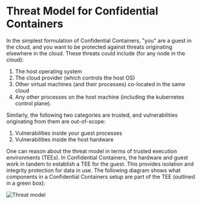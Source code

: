 # Threat Model for Confidential Containers

In the simplest formulation of Confidential Containers, "you" are a guest
in the cloud, and you want to be protected against threats originating
elsewhere in the cloud. These threats could include (for any node in the
cloud):
1. The host operating system
2. The cloud provider (which controls the host OS)
3. Other virtual machines (and their processes) co-located in the same cloud
4. Any other processes on the host machine (including the kubernetes control plane).

Similarly, the following two categories are trusted, and vulnerabilities
originating from them are out-of-scope:
1. Vulnerabilities inside your guest processes
2. Vulnerabilities inside the host hardware

One can reason about the threat model in terms of trusted execution environments
(TEEs). In Confidential Containers, the hardware and guest work in tandem to
establish a TEE for the guest. This provides isolation and integrity protection
for data in use. The following diagram shows what components in a Confidential
Containers setup are part of the TEE (outlined in a green box):

![Threat model](./images/threat-model.svg)
